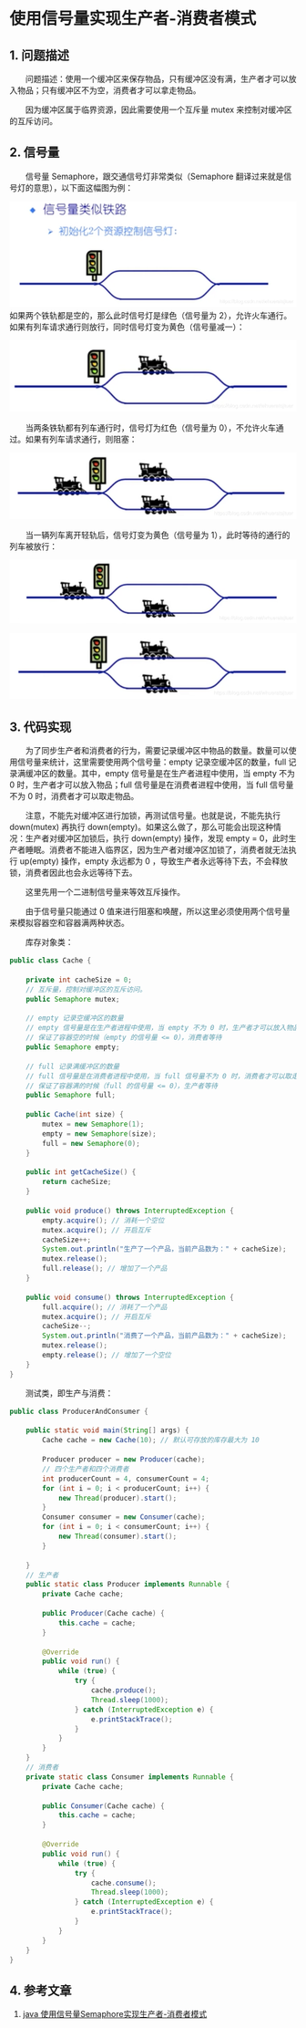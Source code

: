 # 使用信号量实现生产者-消费者模式

## 1. 问题描述

　　问题描述：使用一个缓冲区来保存物品，只有缓冲区没有满，生产者才可以放入物品；只有缓冲区不为空，消费者才可以拿走物品。

　　因为缓冲区属于临界资源，因此需要使用一个互斥量 mutex 来控制对缓冲区的互斥访问。

## 2. 信号量

　　信号量 Semaphore，跟交通信号灯非常类似（Semaphore 翻译过来就是信号灯的意思），以下面这幅图为例：

![](image/信号量1.png)　　如果两个铁轨都是空的，那么此时信号灯是绿色（信号量为 2），允许火车通行。如果有列车请求通行则放行，同时信号灯变为黄色（信号量减一）：

![](image/信号量2.png)

　　当两条铁轨都有列车通行时，信号灯为红色（信号量为 0），不允许火车通过。如果有列车请求通行，则阻塞：

![](image/信号量3.png)

　　当一辆列车离开轻轨后，信号灯变为黄色（信号量为 1），此时等待的通行的列车被放行：

![](image/信号量4.png)

![](image/信号量5.png)

## 3. 代码实现

　　为了同步生产者和消费者的行为，需要记录缓冲区中物品的数量。数量可以使用信号量来统计，这里需要使用两个信号量：empty 记录空缓冲区的数量，full 记录满缓冲区的数量。其中，empty 信号量是在生产者进程中使用，当 empty 不为 0 时，生产者才可以放入物品；full 信号量是在消费者进程中使用，当 full 信号量不为 0 时，消费者才可以取走物品。

　　注意，不能先对缓冲区进行加锁，再测试信号量。也就是说，不能先执行 down(mutex) 再执行 down(empty)。如果这么做了，那么可能会出现这种情况：生产者对缓冲区加锁后，执行 down(empty) 操作，发现 empty = 0，此时生产者睡眠。消费者不能进入临界区，因为生产者对缓冲区加锁了，消费者就无法执行 up(empty) 操作，empty 永远都为 0 ，导致生产者永远等待下去，不会释放锁，消费者因此也会永远等待下去。

　　这里先用一个二进制信号量来等效互斥操作。

　　由于信号量只能通过 0 值来进行阻塞和唤醒，所以这里必须使用两个信号量来模拟容器空和容器满两种状态。

　　库存对象类：

```java
public class Cache {

    private int cacheSize = 0;
    // 互斥量，控制对缓冲区的互斥访问。
    public Semaphore mutex;

    // empty 记录空缓冲区的数量
    // empty 信号量是在生产者进程中使用，当 empty 不为 0 时，生产者才可以放入物品
    // 保证了容器空的时候（empty 的信号量 <= 0），消费者等待
    public Semaphore empty;

    // full 记录满缓冲区的数量
    // full 信号量是在消费者进程中使用，当 full 信号量不为 0 时，消费者才可以取走物品
    // 保证了容器满的时候（full 的信号量 <= 0），生产者等待
    public Semaphore full;

    public Cache(int size) {
        mutex = new Semaphore(1);
        empty = new Semaphore(size);
        full = new Semaphore(0);
    }

    public int getCacheSize() {
        return cacheSize;
    }

    public void produce() throws InterruptedException {
        empty.acquire(); // 消耗一个空位
        mutex.acquire(); // 开启互斥
        cacheSize++;
        System.out.println("生产了一个产品，当前产品数为：" + cacheSize);
        mutex.release();
        full.release(); // 增加了一个产品
    }

    public void consume() throws InterruptedException {
        full.acquire(); // 消耗了一个产品
        mutex.acquire(); // 开启互斥
        cacheSize--;
        System.out.println("消费了一个产品，当前产品数为：" + cacheSize);
        mutex.release();
        empty.release(); // 增加了一个空位
    }
}
```

　　测试类，即生产与消费：

```java
public class ProducerAndConsumer {

    public static void main(String[] args) {
        Cache cache = new Cache(10); // 默认可存放的库存最大为 10

        Producer producer = new Producer(cache);
        // 四个生产者和四个消费者
        int producerCount = 4, consumerCount = 4;
        for (int i = 0; i < producerCount; i++) {
            new Thread(producer).start();
        }
        Consumer consumer = new Consumer(cache);
        for (int i = 0; i < consumerCount; i++) {
            new Thread(consumer).start();
        }

    }
	// 生产者
    public static class Producer implements Runnable {
        private Cache cache;

        public Producer(Cache cache) {
            this.cache = cache;
        }

        @Override
        public void run() {
            while (true) {
                try {
                    cache.produce();
                    Thread.sleep(1000);
                } catch (InterruptedException e) {
                    e.printStackTrace();
                }
            }
        }
    }
	// 消费者
    private static class Consumer implements Runnable {
        private Cache cache;

        public Consumer(Cache cache) {
            this.cache = cache;
        }

        @Override
        public void run() {
            while (true) {
                try {
                    cache.consume();
                    Thread.sleep(1000);
                } catch (InterruptedException e) {
                    e.printStackTrace();
                }
            }
        }
    }
}
```


## 4. 参考文章
1. [java 使用信号量Semaphore实现生产者-消费者模式](https://blog.csdn.net/whueratsjtuer/article/details/88965300)